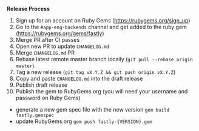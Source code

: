 **Release Process**

1. Sign up for an account on Ruby Gems (https://rubygems.org/sign_up)
2. Go to the `#app-eng-backends` channel and get added to the ruby gem (https://rubygems.org/gems/fastly)
3. Merge PR after CI passes
4. Open new PR to update `CHANGELOG.md`
5. Merge `CHANGELOG.md` PR
6. Rebase latest remote master branch locally (`git pull --rebase origin master`).
7. Tag a new release (`git tag vX.Y.Z && git push origin vX.Y.Z`)
8. Copy and paste `CHANGELOG.md` into the draft release
9. Publish draft release
10. Publish the gem to RubyGems.org (you will need your username and password on Ruby Gems)

- generate a new gem spec file with the new version `gem build fastly.gemspec`
- update RubyGems.org `gem push fastly-{VERSION}.gem`
